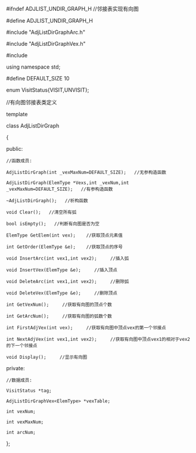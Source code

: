 #ifndef ADJLIST_UNDIR_GRAPH_H    //邻接表实现有向图

#define ADJLIST_UNDIR_GRAPH_H

#include "AdjListDirGraphArc.h"

#include "AdjListDirGraphVex.h"

#include <iostream>

using namespace std;

#define DEFAULT_SIZE 10



enum VisitStatus{VISIT,UNVISIT};



//有向图邻接表类定义

template<typename ElemType>

class AdjListDirGraph     

{

public:

	//函数成员:

    AdjListDirGraph(int _vexMaxNum=DEFAULT_SIZE);   //无参构造函数

	AdjListDirGraph(ElemType *Vexs,int _vexNum,int _vexMaxNum=DEFAULT_SIZE);   //有参构造函数

	~AdjListDirGraph();   //析构函数

	void Clear();   //清空所有弧

	bool isEmpty();   //判断有向图是否为空

	ElemType GetElem(int vex);    //获取顶点元素值

	int GetOrder(ElemType &e);    //获取顶点的序号

	void InsertArc(int vex1,int vex2);     //插入弧

	void InsertVex(ElemType &e);     //插入顶点

	void DeleteArc(int vex1,int vex2);     //删除弧

	void DeleteVex(ElemType &e);     //删除顶点

	int GetVexNum();     //获取有向图的顶点个数

	int GetArcNum();     //获取有向图的弧数个数

	int FirstAdjVex(int vex);     //获取有向图中顶点vex的第一个邻接点

	int NextAdjVex(int vex1,int vex2);     //获取有向图中顶点vex1的相对于vex2的下一个邻接点

	void Display();     //显示有向图



private:

	//数据成员:

	VisitStatus *tag;

	AdjListDirGraphVex<ElemType> *vexTable;

	int vexNum;

	int vexMaxNum;

	int arcNum;



};
